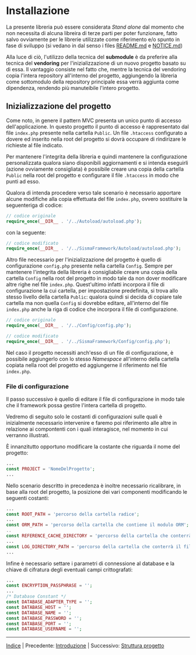 # Installazione

La presente libreria può essere considerata *Stand alone* dal momento che non necessita di alcuna libreira di terze parti per poter funzionare, fatto salvo ovviamente per le librerie utilizzate come riferimento e/o spunto in fase di sviluppo (si vedano in dal senso i files [README.md](../README.md) e [NOTICE.md](../NOTICE.md))

Alla luce di ciò, l'utilizzo della tecnica del **submodule** è da preferire alla tecnica del **vendoring** per l'inizializzazione di un nuovo progetto basato su di essa. Il vantaggio consiste nel fatto che, mentre la tecnica del vendoring copia l'intera repository all'interno del progetto, aggiungendo la libreria come sottomodulo della repository principale essa verrà aggiunta come dipendenza, rendendo più manuteibile l'intero progetto.

## Inizializzazione del progetto

Come noto, in genere il pattern MVC presenta un unico punto di accesso dell'applicazione. In questo progetto il punto di accesso è rappresentato dal file `index.php` presente nella cartella `Public`. Un file `.htaccess` configurato a dovere ed inserito nella root del progetto si dovrà occupare di rindirizare le richieste al file indicato.

Per mantenere l'integrita della libreria e quindi mantenere la configurazione personalizzata qualora siano disponibili aggiornamenti e si intenda eseguirli (azione ovviamente consigliata) è possibile creare una copia della cartella `Public` nella root del progetto e configurare il file `.htaccess` in modo che punti ad esso.

Qualora di intenda procedere verso tale scenario è necessario apportare alcune modifiche alla copia effettuata del file `index.php`, ovvero sostituire la seguenteriga di codice:

```php
// codice originale
require_once(__DIR__ . '/../Autoload/autoload.php');
```

con la seguente:

```php
// codice modificato
require_once(__DIR__ . '/../SismaFramework/Autoload/autoload.php');
```

Altro file necessario per l'inizializzazione del progetto è quello di configurazione `config.php` presente nella cartella `Config`. Sempre per mantenere l'integrita della libreria è consigliabile creare una copia della cartella `Config` nella root del progetto in modo tale da non dover modificare altre righe nel file `index.php`. Quest'ultimo infatti incorpora il file di configurazione la cui cartella, per impostazione predefinita, si trova allo stesso livello della cartella `Public`: qualora quindi si decida di copiare tale cartella ma non quella `Config` si dovrebbe editare, all'interno del file `index.php` anche la riga di codice che incorpora il file di configurazione.

```php
// codice originale
require_once(__DIR__ . '/../Config/config.php');

// codice modificato
require_once(__DIR__ . '/../SismaFramework/Config/config.php');
```

Nel caso il progetto necessiti anch'esso di un file di configurazione, è possibile aggiungerlo con lo stesso *Namespace* all'interno della cartella copiata nella root del progetto ed aggiungerne il riferimento nel file `index.php`.

### File di configurazione

Il passo successivo è quello di editare il file di configurazione in modo tale che il framework possa gestire l'intera cartella di progetto.

Vedremo di seguito solo le costanti di configurazioni sulle quali è inizialmente necessario  intervenire e faremo poi riferimento alle altre in relazione ai compontenti con i quali interagisce, nel momento in cui verranno illustrati.

È innanzitutto opportuno modificare la costante che riguarda il nome del progetto:

```php
...
const PROJECT = 'NomeDelProgetto';
...
```

Nello scenario descritto in precedenza è inoltre necessario ricalibrare, in base alla root del progetto, la posizione dei vari componenti modificando le seguenti costanti:

```php
...
const ROOT_PATH = 'percorso della cartella radice';
...
const ORM_PATH = 'percorso della cartella che contiene il modulo ORM';
..
const REFERENCE_CACHE_DIRECTORY = 'percorso della cartella che conterrà la cache delle referenze';
...
const LOG_DIRECTORY_PATH = 'percorso della cartella che conterrà il file di log';
...
```

Infine è necessario settare i parametri di connessione al database e la chiave di cifratura degli eventuali campi crittografati:

```php
...
const ENCRYPTION_PASSPHRASE = '';
...
/* Database Constant */
const DATABASE_ADAPTER_TYPE = '';
const DATABASE_HOST = '';
const DATABASE_NAME = '';
const DATABASE_PASSWORD = '';
const DATABASE_PORT = '';
const DATABASE_USERNAME = '';
```

---

[Indice](INDEX.md) | Precedente: [Introduzione](INTRODUCTION.md) | Successivo: [Struttura progetto](PROJECT_FOLDER_STRUCTURE.md)
